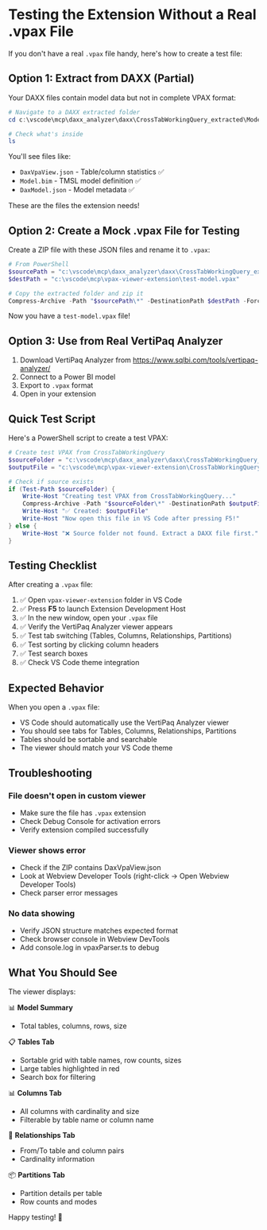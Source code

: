 # Testing the Extension Without a Real .vpax File

If you don't have a real `.vpax` file handy, here's how to create a test file:

## Option 1: Extract from DAXX (Partial)

Your DAXX files contain model data but not in complete VPAX format:

```powershell
# Navigate to a DAXX extracted folder
cd c:\vscode\mcp\daxx_analyzer\daxx\CrossTabWorkingQuery_extracted\Model_extracted

# Check what's inside
ls
```

You'll see files like:
- `DaxVpaView.json` - Table/column statistics ✅
- `Model.bim` - TMSL model definition ✅
- `DaxModel.json` - Model metadata ✅

These are the files the extension needs!

## Option 2: Create a Mock .vpax File for Testing

Create a ZIP file with these JSON files and rename it to `.vpax`:

```powershell
# From PowerShell
$sourcePath = "c:\vscode\mcp\daxx_analyzer\daxx\CrossTabWorkingQuery_extracted\Model_extracted"
$destPath = "c:\vscode\mcp\vpax-viewer-extension\test-model.vpax"

# Copy the extracted folder and zip it
Compress-Archive -Path "$sourcePath\*" -DestinationPath $destPath -Force
```

Now you have a `test-model.vpax` file!

## Option 3: Use from Real VertiPaq Analyzer

1. Download VertiPaq Analyzer from https://www.sqlbi.com/tools/vertipaq-analyzer/
2. Connect to a Power BI model
3. Export to `.vpax` format
4. Open in your extension

## Quick Test Script

Here's a PowerShell script to create a test VPAX:

```powershell
# Create test VPAX from CrossTabWorkingQuery
$sourceFolder = "c:\vscode\mcp\daxx_analyzer\daxx\CrossTabWorkingQuery_extracted\Model_extracted"
$outputFile = "c:\vscode\mcp\vpax-viewer-extension\CrossTabWorkingQuery.vpax"

# Check if source exists
if (Test-Path $sourceFolder) {
    Write-Host "Creating test VPAX from CrossTabWorkingQuery..."
    Compress-Archive -Path "$sourceFolder\*" -DestinationPath $outputFile -Force
    Write-Host "✅ Created: $outputFile"
    Write-Host "Now open this file in VS Code after pressing F5!"
} else {
    Write-Host "❌ Source folder not found. Extract a DAXX file first."
}
```

## Testing Checklist

After creating a `.vpax` file:

1. ✅ Open `vpax-viewer-extension` folder in VS Code
2. ✅ Press **F5** to launch Extension Development Host
3. ✅ In the new window, open your `.vpax` file
4. ✅ Verify the VertiPaq Analyzer viewer appears
5. ✅ Test tab switching (Tables, Columns, Relationships, Partitions)
6. ✅ Test sorting by clicking column headers
7. ✅ Test search boxes
8. ✅ Check VS Code theme integration

## Expected Behavior

When you open a `.vpax` file:

- VS Code should automatically use the VertiPaq Analyzer viewer
- You should see tabs for Tables, Columns, Relationships, Partitions
- Tables should be sortable and searchable
- The viewer should match your VS Code theme

## Troubleshooting

### File doesn't open in custom viewer
- Make sure the file has `.vpax` extension
- Check Debug Console for activation errors
- Verify extension compiled successfully

### Viewer shows error
- Check if the ZIP contains DaxVpaView.json
- Look at Webview Developer Tools (right-click → Open Webview Developer Tools)
- Check parser error messages

### No data showing
- Verify JSON structure matches expected format
- Check browser console in Webview DevTools
- Add console.log in vpaxParser.ts to debug

## What You Should See

The viewer displays:

📊 **Model Summary**
- Total tables, columns, rows, size

📋 **Tables Tab**
- Sortable grid with table names, row counts, sizes
- Large tables highlighted in red
- Search box for filtering

📊 **Columns Tab**  
- All columns with cardinality and size
- Filterable by table name or column name

🔗 **Relationships Tab**
- From/To table and column pairs
- Cardinality information

📦 **Partitions Tab**
- Partition details per table
- Row counts and modes

Happy testing! 🚀
